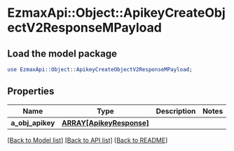 # EzmaxApi::Object::ApikeyCreateObjectV2ResponseMPayload

## Load the model package
```perl
use EzmaxApi::Object::ApikeyCreateObjectV2ResponseMPayload;
```

## Properties
Name | Type | Description | Notes
------------ | ------------- | ------------- | -------------
**a_obj_apikey** | [**ARRAY[ApikeyResponse]**](ApikeyResponse.md) |  | 

[[Back to Model list]](../README.md#documentation-for-models) [[Back to API list]](../README.md#documentation-for-api-endpoints) [[Back to README]](../README.md)


